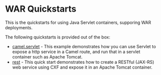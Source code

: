 WAR Quickstarts
===============

This is the quickstarts for using Java Servlet containers, supporing WAR deployments.

The following quickstarts is provided out of the box:

* [camel.servlet](camel-servlet) - This example demonstrates how you can use Servlet to expose a http service in a Camel route, and run that in a servlet container such as Apache Tomcat.
* [rest](rest) - This quick start demonstrates how to create a RESTful (JAX-RS) web service using CXF and expose it in an Apache Tomcat container.

 
